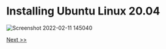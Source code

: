 # Installing Ubuntu Linux 20.04
![Screenshot 2022-02-11 145040](https://user-images.githubusercontent.com/55657279/153555414-72f3999b-77d7-4e12-9124-9cdc6f59b3fb.png)

[Next >>](https://github.com/thanasinb/Installing-Linux/blob/c8ca367e492d5bf0d69e746a57ea56a8ab2e5a03/1.md)
